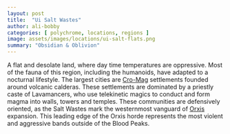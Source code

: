```yaml
---
layout: post
title:  "Ui Salt Wastes"
author: ali-bobby
categories: [ polychrome, locations, regions ]
image: assets/images/locations/ui-salt-flats.png
summary: "Obsidian & Oblivion"
---
```

A flat and desolate land, where day time temperatures are oppressive. Most of the fauna of this region, including the humanoids, have adapted to a nocturnal lifestyle. The largest cities are [Cro-Mag](/cro-mag) settlements founded around volcanic calderas. These settlements are dominated by a priestly caste of Lavamancers, who use telekinetic magics to conduct and form magma into walls, towers and temples. These communities are defensively oriented, as the Salt Wastes mark the westernmost vanguard of [Orxis](/orxis) expansion. This leading edge of the Orxis horde represents the most violent and aggressive bands outside of the Blood Peaks.

